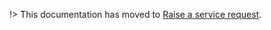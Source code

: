 !> This documentation has moved to [Raise a service request](/support/raise-service-request.md).



  

